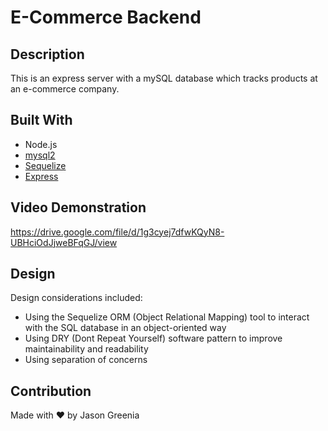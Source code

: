 # E-Commerce Backend

## Description
This is an express server with a mySQL database which tracks products at an e-commerce company.

## Built With
* Node.js
* [mysql2](https://www.npmjs.com/package/mysql2)
* [Sequelize](https://www.npmjs.com/package/sequelize)
* [Express](https://www.npmjs.com/package/express)

## Video Demonstration
https://drive.google.com/file/d/1g3cyej7dfwKQyN8-UBHciOdJjweBFqGJ/view

## Design
Design considerations included:
* Using the Sequelize ORM (Object Relational Mapping) tool to interact with the SQL database in an object-oriented way
* Using DRY (Dont Repeat Yourself) software pattern to improve maintainability and readability
* Using separation of concerns

## Contribution
Made with ❤️ by Jason Greenia
